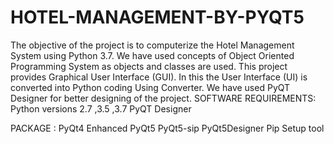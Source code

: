 # HOTEL-MANAGEMENT-BY-PYQT5
The objective of the project is to computerize the Hotel Management System using Python 3.7. We have used concepts of Object Oriented Programming System as objects and classes are used. This project provides Graphical User Interface (GUI). In this the User Interface (UI) is converted into Python coding Using Converter. We have used PyQT Designer for better designing of the project.
SOFTWARE REQUIREMENTS:
      Python versions 2.7 ,3.5 ,3.7
      PyQT Designer

 PACKAGE :
         PyQt4 Enhanced
         PyQt5
         PyQt5-sip
         PyQt5Designer
         Pip
         Setup tool
